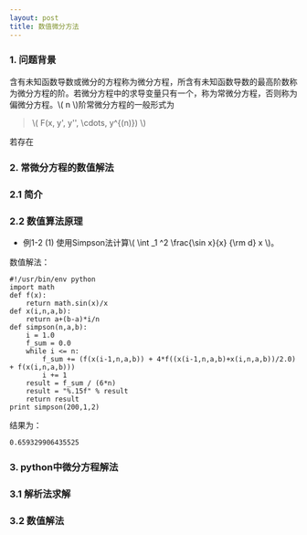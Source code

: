 ```yaml
---
layout: post
title: 数值微分方法
---
```


### 1. 问题背景

含有未知函数导数或微分的方程称为微分方程，所含有未知函数导数的最高阶数称为微分方程的阶。若微分方程中的求导变量只有一个，称为常微分方程，否则称为偏微分方程。\\( n \\)阶常微分方程的一般形式为

>\\( F(x, y', y'', \cdots, y^{(n)}) \\)

若存在



### 2. 常微分方程的数值解法

### 2.1 简介

### 2.2 数值算法原理




- 例1-2 (1) 使用Simpson法计算\\( \int _1 ^2 \frac{\sin x}{x} {\rm d} x \\)。

数值解法：

    #!/usr/bin/env python
    import math
    def f(x):
        return math.sin(x)/x
    def x(i,n,a,b):
        return a+(b-a)*i/n
    def simpson(n,a,b):
        i = 1.0
        f_sum = 0.0
        while i <= n:
            f_sum += (f(x(i-1,n,a,b)) + 4*f((x(i-1,n,a,b)+x(i,n,a,b))/2.0) + f(x(i,n,a,b)))
            i += 1
        result = f_sum / (6*n)
        result = "%.15f" % result
        return result
    print simpson(200,1,2)

结果为：

    0.659329906435525



### 3. python中微分方程解法

### 3.1 解析法求解


### 3.2 数值解法
